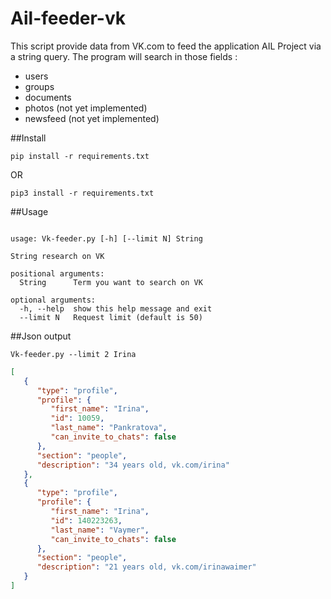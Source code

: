 # Ail-feeder-vk

This script provide data from VK.com to feed the application AIL Project via a string query.
The program will search in those fields :
- users
- groups
- documents
- photos (not yet implemented)
- newsfeed (not yet implemented)

##Install

~~~shell
pip install -r requirements.txt
~~~
OR
~~~shell
pip3 install -r requirements.txt
~~~

##Usage

~~~shell

usage: Vk-feeder.py [-h] [--limit N] String

String research on VK

positional arguments:
  String      Term you want to search on VK

optional arguments:
  -h, --help  show this help message and exit
  --limit N   Request limit (default is 50)

~~~

##Json output
~~~~Shell
Vk-feeder.py --limit 2 Irina
~~~~
~~~json
[
   {
      "type": "profile",
      "profile": {
         "first_name": "Irina",
         "id": 10059,
         "last_name": "Pankratova",
         "can_invite_to_chats": false
      },
      "section": "people",
      "description": "34 years old, vk.com/irina"
   },
   {
      "type": "profile",
      "profile": {
         "first_name": "Irina",
         "id": 140223263,
         "last_name": "Vaymer",
         "can_invite_to_chats": false
      },
      "section": "people",
      "description": "21 years old, vk.com/irinawaimer"
   }
]
~~~
